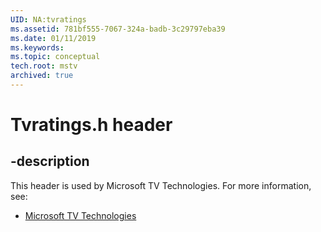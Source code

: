 ```yaml
---
UID: NA:tvratings
ms.assetid: 781bf555-7067-324a-badb-3c29797eba39
ms.date: 01/11/2019
ms.keywords: 
ms.topic: conceptual
tech.root: mstv
archived: true
---
```


# Tvratings.h header


## -description


This header is used by Microsoft TV Technologies. For more information, see:

- [Microsoft TV Technologies](../_mstv/index.md)

